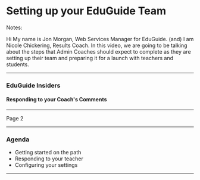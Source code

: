 # Setting up your EduGuide Team

Notes:

Hi My name is Jon Morgan, Web Services Manager for EduGuide.
(and) I am Nicole Chickering, Results Coach.
In this video, we are going to be talking about the steps that Admin Coaches should expect to complete as they are setting up their team and preparing it for a launch with teachers and students.


---


### EduGuide Insiders

#### Responding to your Coach's Comments

---

Page 2

---

### Agenda

* Getting started on the path
* Responding to your teacher
* Configuring your settings

---
